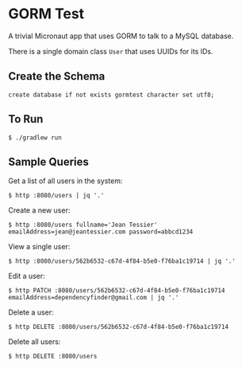 # GORM Test

A trivial Micronaut app that uses GORM to talk to a MySQL database.

There is a single domain class `User` that uses UUIDs for its IDs.

## Create the Schema

    create database if not exists gormtest character set utf8;

## To Run

    $ ./gradlew run

## Sample Queries

Get a list of all users in the system:

    $ http :8080/users | jq '.'

Create a new user:

    $ http :8080/users fullname='Jean Tessier' emailAddress=jean@jeantessier.com password=abbcd1234

View a single user:

    $ http :8080/users/562b6532-c67d-4f84-b5e0-f76ba1c19714 | jq '.'

Edit a user:

    $ http PATCH :8080/users/562b6532-c67d-4f84-b5e0-f76ba1c19714 emailAddress=dependencyfinder@gmail.com | jq '.'

Delete a user:

    $ http DELETE :8080/users/562b6532-c67d-4f84-b5e0-f76ba1c19714

Delete all users:

    $ http DELETE :8080/users
